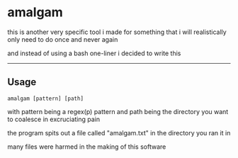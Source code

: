 # amalgam

this is another very specific tool i made for something that i will realistically only need to do once and never again

and instead of using a bash one-liner i decided to write this

---

## Usage

`amalgam [pattern] [path]`

with pattern being a regex(p) pattern and path being the directory you want to coalesce in excruciating pain

the program spits out a file called "amalgam.txt" in the directory you ran it in

many files were harmed in the making of this software